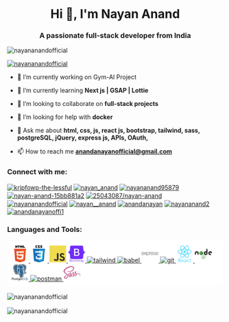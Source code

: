 <h1 align="center">Hi 👋, I'm Nayan Anand</h1>
<h3 align="center">A passionate full-stack developer from India</h3>

<p align="left"> <img src="https://komarev.com/ghpvc/?username=nayananandofficial&label=Profile%20views&color=0e75b6&style=flat" alt="nayananandofficial" /> </p>

<p align="left"> <a href="https://github.com/ryo-ma/github-profile-trophy"><img src="https://github-profile-trophy.vercel.app/?username=nayananandofficial" alt="nayananandofficial" /></a> </p>

- 🔭 I’m currently working on Gym-AI Project

- 🌱 I’m currently learning **Next js | GSAP | Lottie**

- 👯 I’m looking to collaborate on **full-stack projects**

- 🤝 I’m looking for help with **docker**

- 💬 Ask me about **html, css, js, react js, bootstrap, tailwind, sass, postgreSQL, jQuery, express js, APIs, OAuth,**

- 📫 How to reach me **anandanayanofficial@gmail.com**

<h3 align="left">Connect with me:</h3>
<p align="left">
<a href="https://codepen.io/krjpfowp-the-lessful" target="blank"><img align="center" src="https://raw.githubusercontent.com/rahuldkjain/github-profile-readme-generator/master/src/images/icons/Social/codepen.svg" alt="krjpfowp-the-lessful" height="30" width="40" /></a>
<a href="https://dev.to/nayan_anand" target="blank"><img align="center" src="https://raw.githubusercontent.com/rahuldkjain/github-profile-readme-generator/master/src/images/icons/Social/devto.svg" alt="nayan_anand" height="30" width="40" /></a>
<a href="https://twitter.com/nayananand95879" target="blank"><img align="center" src="https://raw.githubusercontent.com/rahuldkjain/github-profile-readme-generator/master/src/images/icons/Social/twitter.svg" alt="nayananand95879" height="30" width="40" /></a>
<a href="https://linkedin.com/in/nayan-anand-15bb881a2" target="blank"><img align="center" src="https://raw.githubusercontent.com/rahuldkjain/github-profile-readme-generator/master/src/images/icons/Social/linked-in-alt.svg" alt="nayan-anand-15bb881a2" height="30" width="40" /></a>
<a href="https://stackoverflow.com/users/25043087/nayan-anand" target="blank"><img align="center" src="https://raw.githubusercontent.com/rahuldkjain/github-profile-readme-generator/master/src/images/icons/Social/stack-overflow.svg" alt="25043087/nayan-anand" height="30" width="40" /></a>
<a href="https://codesandbox.com/nayananandofficial" target="blank"><img align="center" src="https://raw.githubusercontent.com/rahuldkjain/github-profile-readme-generator/master/src/images/icons/Social/codesandbox.svg" alt="nayananandofficial" height="30" width="40" /></a>
<a href="https://instagram.com/nayan__anand" target="blank"><img align="center" src="https://raw.githubusercontent.com/rahuldkjain/github-profile-readme-generator/master/src/images/icons/Social/instagram.svg" alt="nayan__anand" height="30" width="40" /></a>
<a href="https://dribbble.com/anandanayan" target="blank"><img align="center" src="https://raw.githubusercontent.com/rahuldkjain/github-profile-readme-generator/master/src/images/icons/Social/dribbble.svg" alt="anandanayan" height="30" width="40" /></a>
<a href="https://www.behance.net/nayananand2" target="blank"><img align="center" src="https://raw.githubusercontent.com/rahuldkjain/github-profile-readme-generator/master/src/images/icons/Social/behance.svg" alt="nayananand2" height="30" width="40" /></a>
<a href="https://www.hackerrank.com/anandanayanoffi1" target="blank"><img align="center" src="https://raw.githubusercontent.com/rahuldkjain/github-profile-readme-generator/master/src/images/icons/Social/hackerrank.svg" alt="anandanayanoffi1" height="30" width="40" /></a>
</p>

<h3 align="left">Languages and Tools:</h3>
<p align="left" style="background-color:white; padding:10px"> <a href="https://www.w3.org/html/" target="_blank" rel="noreferrer"> 
<img src="https://raw.githubusercontent.com/devicons/devicon/master/icons/html5/html5-original-wordmark.svg" alt="html5" width="40" height="40"/> </a><a href="https://www.w3schools.com/css/" target="_blank" rel="noreferrer"> <img src="https://raw.githubusercontent.com/devicons/devicon/master/icons/css3/css3-original-wordmark.svg" alt="css3" width="40" height="40"/> </a><a href="https://developer.mozilla.org/en-US/docs/Web/JavaScript" target="_blank" rel="noreferrer"> <img src="https://raw.githubusercontent.com/devicons/devicon/master/icons/javascript/javascript-original.svg" alt="javascript" width="40" height="40"/> </a><a href="https://getbootstrap.com" target="_blank" rel="noreferrer"> <img src="https://raw.githubusercontent.com/devicons/devicon/master/icons/bootstrap/bootstrap-plain-wordmark.svg" alt="bootstrap" width="40" height="40"/> </a><a href="https://tailwindcss.com/" target="_blank" rel="noreferrer"> <img src="https://www.vectorlogo.zone/logos/tailwindcss/tailwindcss-icon.svg" alt="tailwind" width="40" height="40"/> </a><a href="https://babeljs.io/" target="_blank" rel="noreferrer"> <img src="https://www.vectorlogo.zone/logos/babeljs/babeljs-icon.svg" alt="babel" width="40" height="40"/> </a>   <a href="https://expressjs.com" target="_blank" rel="noreferrer"> <img src="https://raw.githubusercontent.com/devicons/devicon/master/icons/express/express-original-wordmark.svg" alt="express" width="40" height="40"/> </a> <a href="https://git-scm.com/" target="_blank" rel="noreferrer"> <img src="https://www.vectorlogo.zone/logos/git-scm/git-scm-icon.svg" alt="git" width="40" height="40"/> </a><a href="https://reactjs.org/" target="_blank" rel="noreferrer"> <img src="https://raw.githubusercontent.com/devicons/devicon/master/icons/react/react-original-wordmark.svg" alt="react" width="40" height="40"/> </a><a href="https://nodejs.org" target="_blank" rel="noreferrer"> <img src="https://raw.githubusercontent.com/devicons/devicon/master/icons/nodejs/nodejs-original-wordmark.svg" alt="nodejs" width="40" height="40"/> </a> <a href="https://www.postgresql.org" target="_blank" rel="noreferrer"> <img src="https://raw.githubusercontent.com/devicons/devicon/master/icons/postgresql/postgresql-original-wordmark.svg" alt="postgresql" width="40" height="40"/> </a> <a href="https://postman.com" target="_blank" rel="noreferrer"> <img src="https://www.vectorlogo.zone/logos/getpostman/getpostman-icon.svg" alt="postman" width="40" height="40"/> </a>  <a href="https://sass-lang.com" target="_blank" rel="noreferrer"> <img src="https://raw.githubusercontent.com/devicons/devicon/master/icons/sass/sass-original.svg" alt="sass" width="40" height="40"/> </a>  </p>

<p><img align="center" src="https://github-readme-stats.vercel.app/api/top-langs?username=nayananandofficial&show_icons=true&locale=en&layout=compact" alt="nayananandofficial" /></p>

<p><img align="center" src="https://github-readme-streak-stats.herokuapp.com/?user=nayananandofficial&" alt="nayananandofficial" /></p>
